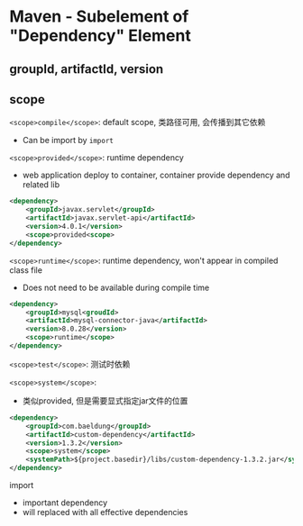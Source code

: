 # Maven - Subelement of "Dependency" Element 

## groupId, artifactId, version

## scope

`<scope>compile</scope>`: default scope, 类路径可用, 会传播到其它依赖

- Can be import by `import`

`<scope>provided</scope>`: runtime dependency

- web application deploy to container, container provide dependency and related lib

```xml
<dependency>
    <groupId>javax.servlet</groupId>
    <artifactId>javax.servlet-api</artifactId>
    <version>4.0.1</version>
    <scope>provided<scope>
</dependency>
```

`<scope>runtime</scope>`: runtime dependency, won't appear in compiled class file

- Does not need to be available during compile time

```xml
<dependency>
    <groupId>mysql<groudId>
    <artifactId>mysql-connector-java</artifactId>
    <version>8.0.28</version>
    <scope>runtime</scope>
</dependency>
```

`<scope>test</scope>`: 测试时依赖

`<scope>system</scope>`:

- 类似provided, 但是需要显式指定jar文件的位置

```xml
<dependency>
    <groupId>com.baeldung</groupId>
    <artifactId>custom-dependency</artifactId>
    <version>1.3.2</version>
    <scope>system</scope>
    <systemPath>${project.basedir}/libs/custom-dependency-1.3.2.jar</systemPath>
</dependency>
```

import

- important dependency
- will replaced with all effective dependencies
